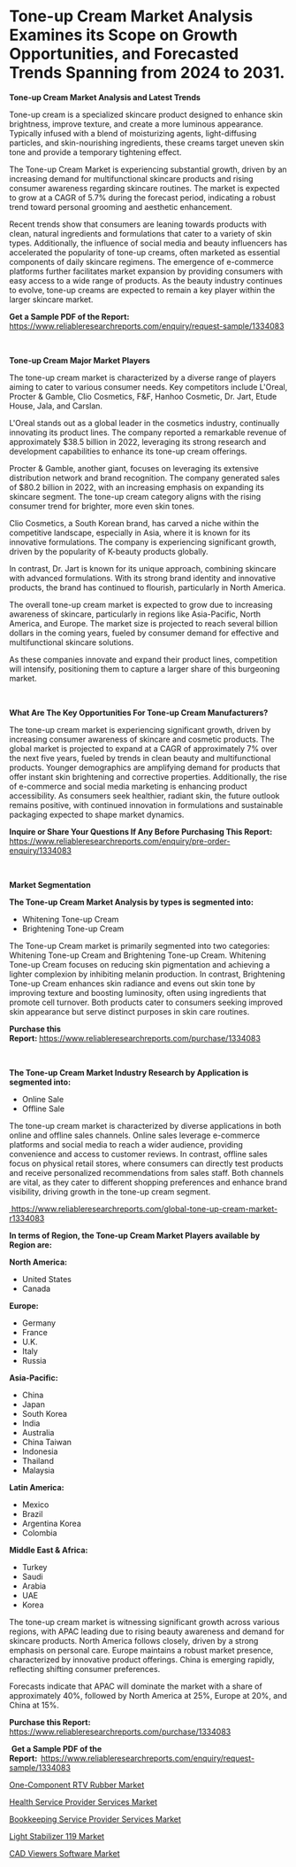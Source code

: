 <p><h1>Tone-up Cream Market Analysis Examines its Scope on Growth Opportunities, and Forecasted Trends Spanning from 2024 to 2031.</h1></p><p><strong>Tone-up Cream Market Analysis and Latest Trends</strong></p>
<p><p>Tone-up cream is a specialized skincare product designed to enhance skin brightness, improve texture, and create a more luminous appearance. Typically infused with a blend of moisturizing agents, light-diffusing particles, and skin-nourishing ingredients, these creams target uneven skin tone and provide a temporary tightening effect.</p><p>The Tone-up Cream Market is experiencing substantial growth, driven by an increasing demand for multifunctional skincare products and rising consumer awareness regarding skincare routines. The market is expected to grow at a CAGR of 5.7% during the forecast period, indicating a robust trend toward personal grooming and aesthetic enhancement. </p><p>Recent trends show that consumers are leaning towards products with clean, natural ingredients and formulations that cater to a variety of skin types. Additionally, the influence of social media and beauty influencers has accelerated the popularity of tone-up creams, often marketed as essential components of daily skincare regimens. The emergence of e-commerce platforms further facilitates market expansion by providing consumers with easy access to a wide range of products. As the beauty industry continues to evolve, tone-up creams are expected to remain a key player within the larger skincare market.</p></p>
<p><strong>Get a Sample PDF of the Report:&nbsp;</strong> <a href="https://www.reliableresearchreports.com/enquiry/request-sample/1334083?utm_campaign=32&utm_medium=2&utm_source=Github&utm_content=ia&utm_term=27122024&utm_id=tone-up-cream">https://www.reliableresearchreports.com/enquiry/request-sample/1334083</a></p>
<p>&nbsp;</p>
<p><strong>Tone-up Cream Major Market Players</strong></p>
<p><p>The tone-up cream market is characterized by a diverse range of players aiming to cater to various consumer needs. Key competitors include L'Oreal, Procter & Gamble, Clio Cosmetics, F&F, Hanhoo Cosmetic, Dr. Jart, Etude House, Jala, and Carslan.</p><p>L'Oreal stands out as a global leader in the cosmetics industry, continually innovating its product lines. The company reported a remarkable revenue of approximately $38.5 billion in 2022, leveraging its strong research and development capabilities to enhance its tone-up cream offerings.</p><p>Procter & Gamble, another giant, focuses on leveraging its extensive distribution network and brand recognition. The company generated sales of $80.2 billion in 2022, with an increasing emphasis on expanding its skincare segment. The tone-up cream category aligns with the rising consumer trend for brighter, more even skin tones.</p><p>Clio Cosmetics, a South Korean brand, has carved a niche within the competitive landscape, especially in Asia, where it is known for its innovative formulations. The company is experiencing significant growth, driven by the popularity of K-beauty products globally.</p><p>In contrast, Dr. Jart is known for its unique approach, combining skincare with advanced formulations. With its strong brand identity and innovative products, the brand has continued to flourish, particularly in North America.</p><p>The overall tone-up cream market is expected to grow due to increasing awareness of skincare, particularly in regions like Asia-Pacific, North America, and Europe. The market size is projected to reach several billion dollars in the coming years, fueled by consumer demand for effective and multifunctional skincare solutions.</p><p>As these companies innovate and expand their product lines, competition will intensify, positioning them to capture a larger share of this burgeoning market.</p></p>
<p>&nbsp;</p>
<p><strong>What Are The Key Opportunities For Tone-up Cream Manufacturers?</strong></p>
<p><p>The tone-up cream market is experiencing significant growth, driven by increasing consumer awareness of skincare and cosmetic products. The global market is projected to expand at a CAGR of approximately 7% over the next five years, fueled by trends in clean beauty and multifunctional products. Younger demographics are amplifying demand for products that offer instant skin brightening and corrective properties. Additionally, the rise of e-commerce and social media marketing is enhancing product accessibility. As consumers seek healthier, radiant skin, the future outlook remains positive, with continued innovation in formulations and sustainable packaging expected to shape market dynamics.</p></p>
<p><strong>Inquire or Share Your Questions If Any Before Purchasing This Report:</strong> <a href="https://www.reliableresearchreports.com/enquiry/pre-order-enquiry/1334083?utm_campaign=32&utm_medium=2&utm_source=Github&utm_content=ia&utm_term=27122024&utm_id=tone-up-cream">https://www.reliableresearchreports.com/enquiry/pre-order-enquiry/1334083</a></p>
<p>&nbsp;</p>
<p><strong>Market Segmentation</strong></p>
<p><strong>The Tone-up Cream Market Analysis by types is segmented into:</strong></p>
<p><ul><li>Whitening Tone-up Cream</li><li>Brightening Tone-up Cream</li></ul></p>
<p><p>The Tone-up Cream market is primarily segmented into two categories: Whitening Tone-up Cream and Brightening Tone-up Cream. Whitening Tone-up Cream focuses on reducing skin pigmentation and achieving a lighter complexion by inhibiting melanin production. In contrast, Brightening Tone-up Cream enhances skin radiance and evens out skin tone by improving texture and boosting luminosity, often using ingredients that promote cell turnover. Both products cater to consumers seeking improved skin appearance but serve distinct purposes in skin care routines.</p></p>
<p><strong>Purchase this Report:&nbsp;</strong><a href="https://www.reliableresearchreports.com/purchase/1334083?utm_campaign=32&utm_medium=2&utm_source=Github&utm_content=ia&utm_term=27122024&utm_id=tone-up-cream">https://www.reliableresearchreports.com/purchase/1334083</a></p>
<p>&nbsp;</p>
<p><strong>The Tone-up Cream Market Industry Research by Application is segmented into:</strong></p>
<p><ul><li>Online Sale</li><li>Offline Sale</li></ul></p>
<p><p>The tone-up cream market is characterized by diverse applications in both online and offline sales channels. Online sales leverage e-commerce platforms and social media to reach a wider audience, providing convenience and access to customer reviews. In contrast, offline sales focus on physical retail stores, where consumers can directly test products and receive personalized recommendations from sales staff. Both channels are vital, as they cater to different shopping preferences and enhance brand visibility, driving growth in the tone-up cream segment.</p></p>
<p><a href="https://www.reliableresearchreports.com/global-tone-up-cream-market-r1334083?utm_campaign=32&utm_medium=2&utm_source=Github&utm_content=ia&utm_term=27122024&utm_id=tone-up-cream">&nbsp;https://www.reliableresearchreports.com/global-tone-up-cream-market-r1334083</a></p>
<p><strong>In terms of Region, the Tone-up Cream Market Players available by Region are:</strong></p>
<p>
    <p> <strong> North America: </strong>
        <ul>
            <li>United States</li>
            <li>Canada</li>
        </ul>
        </p> 
    <p> <strong> Europe: </strong>
        <ul>
            <li>Germany</li>
            <li>France</li>
            <li>U.K.</li>
            <li>Italy</li>
            <li>Russia</li>
        </ul>
        </p> 
    <p> <strong> Asia-Pacific: </strong>
        <ul>
            <li>China</li>
            <li>Japan</li>
            <li>South Korea</li>
            <li>India</li>
            <li>Australia</li>
            <li>China Taiwan</li>
            <li>Indonesia</li>
            <li>Thailand</li>
            <li>Malaysia</li>
        </ul>
        </p> 
    <p> <strong> Latin America: </strong>
        <ul>
            <li>Mexico</li>
            <li>Brazil</li>
            <li>Argentina Korea</li>
            <li>Colombia</li>
        </ul>
        </p> 
    <p> <strong> Middle East & Africa: </strong>
        <ul>
            <li>Turkey</li>
            <li>Saudi</li>
            <li>Arabia</li>
            <li>UAE</li>
            <li>Korea</li>
        </ul>
    </p>
    </p>
<p><p>The tone-up cream market is witnessing significant growth across various regions, with APAC leading due to rising beauty awareness and demand for skincare products. North America follows closely, driven by a strong emphasis on personal care. Europe maintains a robust market presence, characterized by innovative product offerings. China is emerging rapidly, reflecting shifting consumer preferences.</p><p>Forecasts indicate that APAC will dominate the market with a share of approximately 40%, followed by North America at 25%, Europe at 20%, and China at 15%.</p></p>
<p><strong>Purchase this Report: </strong><a href="https://www.reliableresearchreports.com/purchase/1334083?utm_campaign=32&utm_medium=2&utm_source=Github&utm_content=ia&utm_term=27122024&utm_id=tone-up-cream">https://www.reliableresearchreports.com/purchase/1334083</a></p>
<p>&nbsp;<strong>Get a Sample PDF of the Report:&nbsp;&nbsp;</strong><a href="https://www.reliableresearchreports.com/enquiry/request-sample/1334083?utm_campaign=32&utm_medium=2&utm_source=Github&utm_content=ia&utm_term=27122024&utm_id=tone-up-cream">https://www.reliableresearchreports.com/enquiry/request-sample/1334083</a></p>
<p><strong></strong></p>
<p><p><a href="https://github.com/arnoldannice0/Market-Research-Report-List-1/blob/main/one-component-rtv-rubber-market.md?utm_campaign=32&utm_medium=2&utm_source=Github&utm_content=ia&utm_term=27122024&utm_id=tone-up-cream">One-Component RTV Rubber Market</a></p><p><a href="https://github.com/JakirUddin651/Market-Research-Report-List-1/blob/main/health-service-provider-services-market.md?utm_campaign=32&utm_medium=2&utm_source=Github&utm_content=ia&utm_term=27122024&utm_id=tone-up-cream">Health Service Provider Services Market</a></p><p><a href="https://github.com/bensemilia864/Market-Research-Report-List-1/blob/main/bookkeeping-service-provider-services-market.md?utm_campaign=32&utm_medium=2&utm_source=Github&utm_content=ia&utm_term=27122024&utm_id=tone-up-cream">Bookkeeping Service Provider Services Market</a></p><p><a href="https://github.com/justalichtenberger/Market-Research-Report-List-1/blob/main/light-stabilizer-119-market.md?utm_campaign=32&utm_medium=2&utm_source=Github&utm_content=ia&utm_term=27122024&utm_id=tone-up-cream">Light Stabilizer 119 Market</a></p><p><a href="https://github.com/gerdabatiskzv9/Market-Research-Report-List-1/blob/main/cad-viewers-software-market.md?utm_campaign=32&utm_medium=2&utm_source=Github&utm_content=ia&utm_term=27122024&utm_id=tone-up-cream">CAD Viewers Software Market</a></p></p>